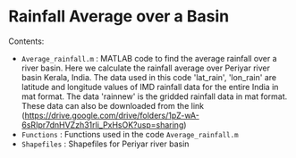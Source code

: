 # Rainfall Average over a Basin

Contents:
* `Average_rainfall.m` : MATLAB code to find the average rainfall over a river basin. Here we calculate the rainfall average over Periyar river basin Kerala, India. The data used in this code 'lat_rain', 'lon_rain' are latitude and longitude values of IMD rainfall data for the entire India in mat format. The  data 'rainnew' is the gridded rainfall data in mat format. These data can also be downloaded from the link (https://drive.google.com/drive/folders/1pZ-wA-6sRIpr7dnHVZzh31rli_PxHsOK?usp=sharing)
* `Functions` : Functions used in the code `Average_rainfall.m`
* `Shapefiles` : Shapefiles for Periyar river basin 

